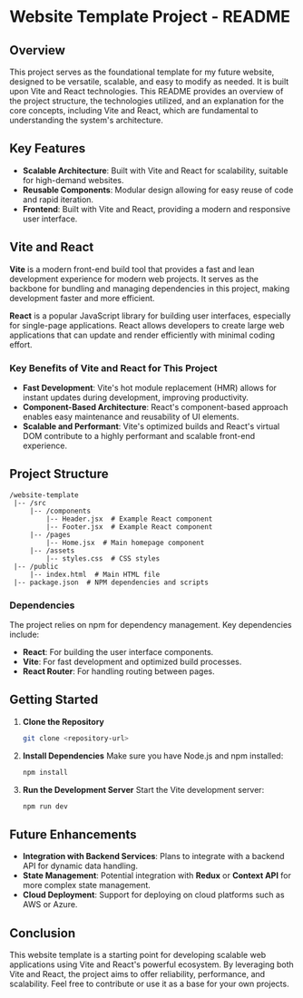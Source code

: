 # Website Template Project - README

## Overview

This project serves as the foundational template for my future website, designed to be versatile, scalable, and easy to modify as needed. It is built upon Vite and React technologies. This README provides an overview of the project structure, the technologies utilized, and an explanation for the core concepts, including Vite and React, which are fundamental to understanding the system's architecture.

## Key Features
- **Scalable Architecture**: Built with Vite and React for scalability, suitable for high-demand websites.
- **Reusable Components**: Modular design allowing for easy reuse of code and rapid iteration.
- **Frontend**: Built with Vite and React, providing a modern and responsive user interface.

## Vite and React

**Vite** is a modern front-end build tool that provides a fast and lean development experience for modern web projects. It serves as the backbone for bundling and managing dependencies in this project, making development faster and more efficient.

**React** is a popular JavaScript library for building user interfaces, especially for single-page applications. React allows developers to create large web applications that can update and render efficiently with minimal coding effort.

### Key Benefits of Vite and React for This Project
- **Fast Development**: Vite's hot module replacement (HMR) allows for instant updates during development, improving productivity.
- **Component-Based Architecture**: React's component-based approach enables easy maintenance and reusability of UI elements.
- **Scalable and Performant**: Vite's optimized builds and React's virtual DOM contribute to a highly performant and scalable front-end experience.

## Project Structure

```
/website-template
 |-- /src
     |-- /components
         |-- Header.jsx  # Example React component
         |-- Footer.jsx  # Example React component
     |-- /pages
         |-- Home.jsx  # Main homepage component
     |-- /assets
         |-- styles.css  # CSS styles
 |-- /public
     |-- index.html  # Main HTML file
 |-- package.json  # NPM dependencies and scripts
```

### Dependencies
The project relies on npm for dependency management. Key dependencies include:
- **React**: For building the user interface components.
- **Vite**: For fast development and optimized build processes.
- **React Router**: For handling routing between pages.

## Getting Started

1. **Clone the Repository**
   ```bash
   git clone <repository-url>
   ```

2. **Install Dependencies**
   Make sure you have Node.js and npm installed:
   ```bash
   npm install
   ```

3. **Run the Development Server**
   Start the Vite development server:
   ```bash
   npm run dev
   ```

## Future Enhancements
- **Integration with Backend Services**: Plans to integrate with a backend API for dynamic data handling.
- **State Management**: Potential integration with **Redux** or **Context API** for more complex state management.
- **Cloud Deployment**: Support for deploying on cloud platforms such as AWS or Azure.

## Conclusion
This website template is a starting point for developing scalable web applications using Vite and React's powerful ecosystem. By leveraging both Vite and React, the project aims to offer reliability, performance, and scalability. Feel free to contribute or use it as a base for your own projects.